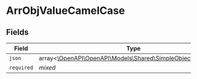 # ArrObjValueCamelCase


## Fields

| Field                                                                                                       | Type                                                                                                        | Required                                                                                                    | Description                                                                                                 |
| ----------------------------------------------------------------------------------------------------------- | ----------------------------------------------------------------------------------------------------------- | ----------------------------------------------------------------------------------------------------------- | ----------------------------------------------------------------------------------------------------------- |
| `json`                                                                                                      | array<[\OpenAPI\OpenAPI\Models\Shared\SimpleObjectCamelCase](../../models/shared/SimpleObjectCamelCase.md)> | :heavy_minus_sign:                                                                                          | N/A                                                                                                         |
| `required`                                                                                                  | *mixed*                                                                                                     | :heavy_minus_sign:                                                                                          | N/A                                                                                                         |